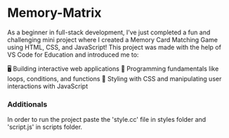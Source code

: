# Memory-Matrix
 As a beginner in full-stack development, I’ve just completed a fun and challenging mini project where I created a Memory Card Matching Game using HTML, CSS, and JavaScript! This project was made with the help of VS Code for Education and introduced me to:

🖥️ Building interactive web applications
🔄 Programming fundamentals like loops, conditions, and functions
🎨 Styling with CSS and manipulating user interactions with JavaScript

### Additionals ###
In order to run the project paste the 'style.cc' file in styles folder and 'script.js' in scripts folder.
